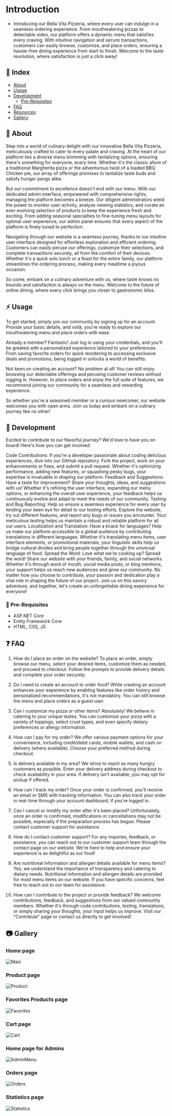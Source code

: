 # Introduction
- Introducing our Bella Vita Pizzeria, where every user can indulge in a seamless ordering experience. From mouthwatering pizzas to delectable sides, our platform offers a dynamic menu that satisfies every craving. With intuitive navigation and secure transactions, customers can easily browse, customize, and place orders, ensuring a hassle-free dining experience from start to finish. Welcome to the taste revolution, where satisfaction is just a click away!

## :ledger: Index

- [About](#beginner-about)
- [Usage](#zap-usage)
- [Development](#wrench-development)
  - [Pre-Requisites](#notebook-pre-requisites)
- [FAQ](#question-faq)
- [Resources](#page_facing_up-resources)
- [Gallery](#camera-gallery)

##  :beginner: About
Step into a world of culinary delight with our innovative Bella Vita Pizzeria, meticulously crafted to cater to every palate and craving. At the heart of our platform lies a diverse menu brimming with tantalizing options, ensuring there's something for everyone, every time. Whether it's the classic allure of a traditional Margherita pizza or the adventurous twist of a loaded BBQ Chicken pie, our array of offerings promises to tantalize taste buds and satisfy hunger pangs alike.

But our commitment to excellence doesn't end with our menu. With our dedicated admin interface, empowered with comprehensive rights, managing the platform becomes a breeze. Our diligent administrators wield the power to monitor user activity, analyze viewing statistics, and curate an ever-evolving selection of products to keep the experience fresh and exciting. From adding seasonal specialties to fine-tuning menu layouts for optimal user experience, our admin panel ensures that every aspect of the platform is finely tuned to perfection.

Navigating through our website is a seamless journey, thanks to our intuitive user interface designed for effortless exploration and efficient ordering. Customers can easily peruse our offerings, customize their selections, and complete transactions securely, all from the comfort of their devices. Whether it's a quick solo lunch or a feast for the entire family, our platform streamlines the ordering process, making every mealtime a joyous occasion.

So come, embark on a culinary adventure with us, where taste knows no bounds and satisfaction is always on the menu. Welcome to the future of online dining, where every click brings you closer to gastronomic bliss.

## :zap: Usage
To get started, simply join our community by signing up for an account. Provide your basic details, and voilà, you're ready to explore our mouthwatering menu and place orders with ease.

Already a member? Fantastic! Just log in using your credentials, and you'll be greeted with a personalized experience tailored to your preferences. From saving favorite orders for quick reordering to accessing exclusive deals and promotions, being logged in unlocks a world of benefits.

Not keen on creating an account? No problem at all! You can still enjoy browsing our delectable offerings and perusing customer reviews without logging in. However, to place orders and enjoy the full suite of features, we recommend joining our community for a seamless and rewarding experience.

So whether you're a seasoned member or a curious newcomer, our website welcomes you with open arms. Join us today and embark on a culinary journey like no other!

##  :wrench: Development
Excited to contribute to our flavorful journey? We'd love to have you on board! Here's how you can get involved:

Code Contributions: If you're a developer passionate about coding delicious experiences, dive into our GitHub repository. Fork the project, work on your enhancements or fixes, and submit a pull request. Whether it's optimizing performance, adding new features, or squashing pesky bugs, your expertise is invaluable in shaping our platform.
Feedback and Suggestions: Have a taste for improvement? Share your thoughts, ideas, and suggestions with us! Whether it's refining the user interface, expanding our menu options, or enhancing the overall user experience, your feedback helps us continuously evolve and adapt to meet the needs of our community.
Testing and Bug Reporting: Help us ensure a seamless experience for every user by lending your keen eye for detail to our testing efforts. Explore the website, try out different features, and report any bugs or issues you encounter. Your meticulous testing helps us maintain a robust and reliable platform for all our users.
Localization and Translation: Have a knack for languages? Help us make our platform accessible to a global audience by contributing translations in different languages. Whether it's translating menu items, user interface elements, or promotional materials, your linguistic skills help us bridge cultural divides and bring people together through the universal language of food.
Spread the Word: Love what we're cooking up? Spread the word! Share our website with your friends, family, and social networks. Whether it's through word of mouth, social media posts, or blog mentions, your support helps us reach new audiences and grow our community.
No matter how you choose to contribute, your passion and dedication play a vital role in shaping the future of our project. Join us on this savory adventure, and together, let's create an unforgettable dining experience for everyone!

### :notebook: Pre-Requisites
- ASP.NET Core
- Entity Framework Core
- HTML, CSS, JS

## :question: FAQ
1. How do I place an order on the website?
To place an order, simply browse our menu, select your desired items, customize them as needed, and proceed to checkout. Follow the prompts to provide delivery details and complete your order securely.

2. Do I need to create an account to order food?
While creating an account enhances your experience by enabling features like order history and personalized recommendations, it's not mandatory. You can still browse the menu and place orders as a guest user.

3. Can I customize my pizza or other items?
Absolutely! We believe in catering to your unique tastes. You can customize your pizza with a variety of toppings, select crust types, and even specify dietary preferences or allergy information.

4. How can I pay for my order?
We offer various payment options for your convenience, including credit/debit cards, mobile wallets, and cash on delivery (where available). Choose your preferred method during checkout.

5. Is delivery available in my area?
We strive to reach as many hungry customers as possible. Enter your delivery address during checkout to check availability in your area. If delivery isn't available, you may opt for pickup if offered.

6. How can I track my order?
Once your order is confirmed, you'll receive an email or SMS with tracking information. You can also track your order in real-time through your account dashboard, if you're logged in.

7. Can I cancel or modify my order after it's been placed?
Unfortunately, once an order is confirmed, modifications or cancellations may not be possible, especially if the preparation process has begun. Please contact customer support for assistance.

8. How do I contact customer support?
For any inquiries, feedback, or assistance, you can reach out to our customer support team through the contact page on our website. We're here to help and ensure your experience is as delightful as our food!

9. Are nutritional information and allergen details available for menu items?
Yes, we understand the importance of transparency and catering to dietary needs. Nutritional information and allergen details are provided for most menu items on our website. If you have specific concerns, feel free to reach out to our team for assistance.

10. How can I contribute to the project or provide feedback?
We welcome contributions, feedback, and suggestions from our valued community members. Whether it's through code contributions, testing, translations, or simply sharing your thoughts, your input helps us improve. Visit our "Contribute" page or contact us directly to get involved!

##  :camera: Gallery
### Home page
![Main](https://github.com/nikolaymihalev/Bella-Vita-Pizzeria/assets/122871592/c9a2f120-efbb-4aef-aa00-f0e36f5b05c1)

### Product page
![Product](https://github.com/nikolaymihalev/Bella-Vita-Pizzeria/assets/122871592/a8dbf828-1838-4dc4-a82a-e6cf17ab950e)

### Favorites Products page
![Favorites](https://github.com/nikolaymihalev/Bella-Vita-Pizzeria/assets/122871592/c9fb9f0d-eb22-4e4a-a70d-900d351c04e6)

### Cart page
![Cart](https://github.com/nikolaymihalev/Bella-Vita-Pizzeria/assets/122871592/6710e682-e64a-471c-acd2-823c20e2ff08)

### Home page for Admins
![AdminMenu](https://github.com/nikolaymihalev/Bella-Vita-Pizzeria/assets/122871592/8a3277ba-465e-474a-96f3-5358f9c5c285)

### Orders page
![Orders](https://github.com/nikolaymihalev/Bella-Vita-Pizzeria/assets/122871592/719ffadc-2b2e-4c21-90b8-f49d7c7dbe77)

### Statistics page
![Statistics](https://github.com/nikolaymihalev/Bella-Vita-Pizzeria/assets/122871592/b842211c-4b0b-41a8-b08d-7f775d0e3207)